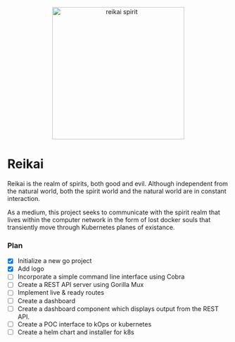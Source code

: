 <p align="center">
<img src="https://user-images.githubusercontent.com/293335/169912048-dc0c3c9d-3848-4a64-85e8-87c617f58e04.png" width="300" alt="reikai spirit">
</p>

# Reikai

Reikai is the realm of spirits, both good and evil. Although independent from the natural world, both the spirit world and the natural world are in constant interaction.

As a medium, this project seeks to communicate with the spirit realm that lives within the computer network in the form of lost docker souls that transiently move through Kubernetes planes of existance.

### Plan
  
* [X]   Initialize a new go project
* [X]   Add logo
* [ ]   Incorporate a simple command line interface using Cobra
* [ ]   Create a REST API server using Gorilla Mux
  * [ ]   Implement live & ready routes
* [ ]   Create a dashboard
* [ ]   Create a dashboard component which displays output from the REST API.
* [ ]   Create a POC interface to kOps or kubernetes
* [ ]   Create a helm chart and installer for k8s
